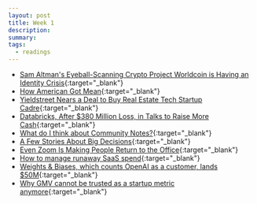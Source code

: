 ```yaml
---
layout: post
title: Week 1
description:
summary:
tags:
  - readings
---
```


- [Sam Altman's Eyeball-Scanning Crypto Project Worldcoin is Having an Identity Crisis](https://www.forbes.com/sites/richardnieva/2023/08/10/worldcoin-sam-altman-identity-crisis/?sh=1b468079285f){:target="\_blank"}
- [How American Got Mean](https://www.theatlantic.com/magazine/archive/2023/09/us-culture-moral-education-formation/674765/){:target="\_blank"}
- [Yieldstreet Nears a Deal to Buy Real Estate Tech Startup Cadre](https://www.theinformation.com/articles/yieldstreet-nears-a-deal-to-buy-real-estate-tech-startup-cadre?utm_source=substack&utm_medium=email){:target="\_blank"}
- [Databricks, After $380 Million Loss, in Talks to Raise More Cash](https://www.theinformation.com/articles/databricks-after-380-million-loss-tries-to-raise-more-cash?shared=51e56215793b869e&utm_source=substack&utm_medium=email){:target="\_blank"}
- [What do I think about Community Notes?](https://vitalik.eth.limo/general/2023/08/16/communitynotes.html?utm_source=substack&utm_medium=email){:target="\_blank"}
- [A Few Stories About Big Decisions](https://collabfund.com/blog/a-few-stories-about-big-decisions/){:target="\_blank"}
- [Even Zoom Is Making People Return to the Office](https://www.nytimes.com/2023/08/07/business/zoom-return-to-office.html?utm_source=substack&utm_medium=email){:target="\_blank"}
- [How to manage runaway SaaS spend](https://www.mostlymetrics.com/p/how-to-manage-runaway-saas-spend?utm_source=substack&utm_medium=email){:target="\_blank"}
- [Weights & Biases, which counts OpenAI as a customer, lands $50M](https://techcrunch.com/2023/08/09/weights-biases-who-counts-openai-as-a-customer-lands-50m/){:target="\_blank"}
- [Why GMV cannot be trusted as a startup metric anymore](https://www.linkedin.com/pulse/why-gmv-cannot-trusted-startup-metric-anymore-broadbean-capital/){:target="\_blank"}

